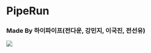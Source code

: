 # PipeRun

### Made By 하이파이프(전다운, 강민지, 이국진, 전선유)

[![](https://img.youtube.com/vi/nkKEuBBUHVc/0.jpg)](https://youtu.be/A9JmQOMvQE4 "Click to play on Youtube.com")
